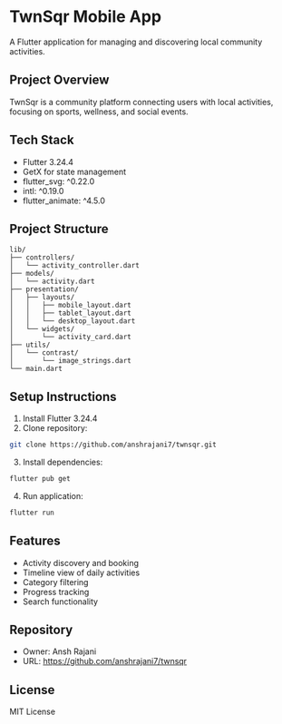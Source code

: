 # TwnSqr Mobile App

A Flutter application for managing and discovering local community activities.

## Project Overview

TwnSqr is a community platform connecting users with local activities, focusing on sports, wellness, and social events.

## Tech Stack

- Flutter 3.24.4
- GetX for state management
- flutter_svg: ^0.22.0
- intl: ^0.19.0
- flutter_animate: ^4.5.0

## Project Structure

```
lib/
├── controllers/
│   └── activity_controller.dart
├── models/
│   └── activity.dart
├── presentation/
│   ├── layouts/
│   │   ├── mobile_layout.dart
│   │   ├── tablet_layout.dart
│   │   └── desktop_layout.dart
│   └── widgets/
│       └── activity_card.dart
├── utils/
│   └── contrast/
│       └── image_strings.dart
└── main.dart
```

## Setup Instructions

1. Install Flutter 3.24.4
2. Clone repository:
```bash
git clone https://github.com/anshrajani7/twnsqr.git
```
3. Install dependencies:
```bash
flutter pub get
```
4. Run application:
```bash
flutter run
```

## Features

- Activity discovery and booking
- Timeline view of daily activities
- Category filtering
- Progress tracking
- Search functionality

## Repository

- Owner: Ansh Rajani
- URL: https://github.com/anshrajani7/twnsqr

## License

MIT License